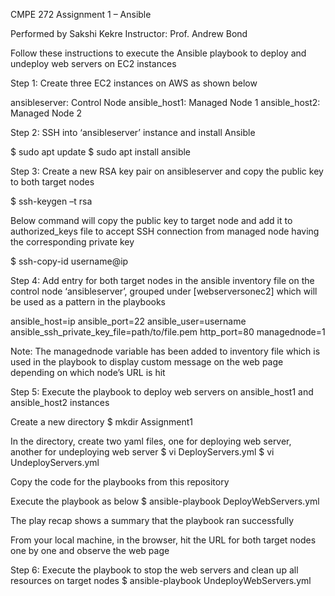 
CMPE 272
Assignment 1 – Ansible

Performed by Sakshi Kekre
Instructor: Prof. Andrew Bond

Follow these instructions to execute the Ansible playbook to deploy and undeploy web servers on EC2 instances

Step 1: Create three EC2 instances on AWS as shown below

ansibleserver: Control Node
ansible_host1: Managed Node 1
ansible_host2: Managed Node 2
 

Step 2: SSH into ‘ansibleserver’ instance and install Ansible

$ sudo apt update
$ sudo apt install ansible

Step 3: Create a new RSA key pair on ansibleserver and copy the public key to both target nodes 

 $ ssh-keygen –t rsa

Below command will copy the public key to target node and add it to authorized_keys file to accept SSH connection from managed node having the corresponding private key

$ ssh-copy-id username@ip

Step 4: Add entry for both target nodes in the ansible inventory file on the control node ‘ansibleserver’, grouped under [webserversonec2] which will be used as a pattern in the playbooks

ansible_host=ip ansible_port=22 ansible_user=username ansible_ssh_private_key_file=path/to/file.pem http_port=80 managednode=1

 
Note: The managednode variable has been added to inventory file which is used in the playbook to display custom message on the web page depending on which node’s URL is hit

Step 5: Execute the playbook to deploy web servers on ansible_host1 and ansible_host2 instances

Create a new directory
$ mkdir Assignment1

In the directory, create two yaml files, one for deploying web server, another for undeploying web server
$ vi DeployServers.yml
$ vi UndeployServers.yml

Copy the code for the playbooks from this repository

Execute the playbook as below
$ ansible-playbook DeployWebServers.yml 

The play recap shows a summary that the playbook ran successfully

From your local machine, in the browser, hit the URL for both target nodes one by one and observe the web page
 
Step 6: Execute the playbook to stop the web servers and clean up all resources on target nodes
$ ansible-playbook UndeployWebServers.yml


